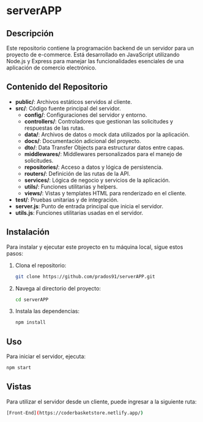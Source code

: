 # serverAPP

## Descripción

Este repositorio contiene la programación backend de un servidor para un proyecto de e-commerce. Está desarrollado en JavaScript utilizando Node.js y Express para manejar las funcionalidades esenciales de una aplicación de comercio electrónico.

## Contenido del Repositorio

- **public/**: Archivos estáticos servidos al cliente.
- **src/**: Código fuente principal del servidor.
  - **config/**: Configuraciones del servidor y entorno.
  - **controllers/**: Controladores que gestionan las solicitudes y respuestas de las rutas.
  - **data/**: Archivos de datos o mock data utilizados por la aplicación.
  - **docs/**: Documentación adicional del proyecto.
  - **dto/**: Data Transfer Objects para estructurar datos entre capas.
  - **middlewares/**: Middlewares personalizados para el manejo de solicitudes.
  - **repositories/**: Acceso a datos y lógica de persistencia.
  - **routers/**: Definición de las rutas de la API.
  - **services/**: Lógica de negocio y servicios de la aplicación.
  - **utils/**: Funciones utilitarias y helpers.
  - **views/**: Vistas y templates HTML para renderizado en el cliente.
- **test/**: Pruebas unitarias y de integración.
- **server.js**: Punto de entrada principal que inicia el servidor.
- **utils.js**: Funciones utilitarias usadas en el servidor.

## Instalación

Para instalar y ejecutar este proyecto en tu máquina local, sigue estos pasos:

1. Clona el repositorio:
    ```bash
    git clone https://github.com/prados91/serverAPP.git
    ```
2. Navega al directorio del proyecto:
    ```bash
    cd serverAPP
    ```
3. Instala las dependencias:
    ```bash
    npm install
    ```

## Uso

Para iniciar el servidor, ejecuta:
```bash
npm start
```
## Vistas

Para utilizar el servidor desde un cliente, puede ingresar a la siguiente ruta:
```bash
[Front-End](https://coderbasketstore.netlify.app/)
```

